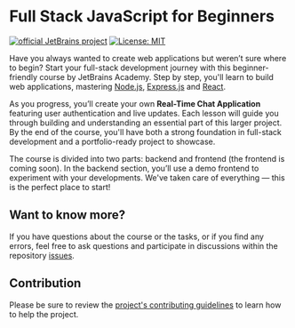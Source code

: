 # Full Stack JavaScript for Beginners
[![official JetBrains project](http://jb.gg/badges/official.svg)](https://confluence.jetbrains.com/display/ALL/JetBrains+on+GitHub) [![License: MIT](https://img.shields.io/badge/License-MIT-yellow.svg)](https://opensource.org/licenses/MIT)

Have you always wanted to create web applications but weren’t sure where to begin? Start your full-stack development journey with this beginner-friendly course by JetBrains Academy. Step by step, you'll learn to build web applications, mastering <a href="https://nodejs.org/">Node.js</a>, <a href="https://expressjs.com/">Express.js</a> and <a href="https://react.dev/">React</a>.

As you progress, you’ll create your own <b>Real-Time Chat Application</b> featuring user authentication and live updates. Each lesson will guide you through building and understanding an essential part of this larger project. By the end of the course, you'll have both a strong foundation in full-stack development and a portfolio-ready project to showcase.

The course is divided into two parts: backend and frontend (the frontend is coming soon). In the backend section, you’ll use a demo frontend to experiment with your developments. We've taken care of everything — this is the perfect place to start!

## Want to know more?
If you have questions about the course or the tasks, or if you find any errors, feel free to ask questions and participate in discussions within the repository [issues](https://github.com/jetbrains-academy/javascript-fullstack-course/issues).

## Contribution
Please be sure to review the [project's contributing guidelines](https://github.com/jetbrains-academy/.github/blob/main/contributing_guidelines.md) to learn how to help the project.
